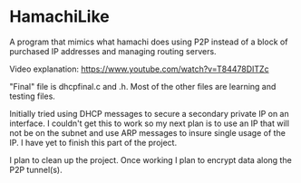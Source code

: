 # HamachiLike

A program that mimics what hamachi does using P2P instead of a block of purchased IP addresses and managing routing servers.

Video explanation: https://www.youtube.com/watch?v=T84478DITZc

"Final" file is dhcpfinal.c and .h. Most of the other files are learning and testing files.

Initially tried using DHCP messages to secure a secondary private IP on an interface. I couldn't get this to work so my next plan is to use an IP that will not be on the subnet and use ARP messages to insure single usage of the IP. I have yet to finish this part of the project.

I plan to clean up the project. Once working I plan to encrypt data along the P2P tunnel(s).
